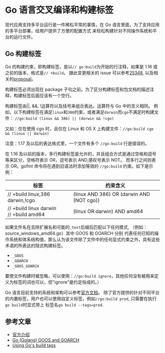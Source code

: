 # Go 语言交叉编译和构建标签

现代应用支持多平台运行是一件稀松平常的事情，在 Go 语言里面，为了支持应用的多平台部署，给用户提供了方便的配置方式
来轻松构建针对不同操作系统和平台的运行文件。

## Go 构建标签

Go 的构建约束，即构建标签，是以`// go:build`为开始的行注释，如果是 1.16 或之前的版本，格式是`// +build`。
跟此变更相关的 issue 可以参考[25348](https://github.com/golang/go/issues/25348), 以及相关的[proposal](https://go.googlesource.com/proposal/+/master/design/draft-gobuild.md)。

构建标签必须出现在 package 子句之前。为了区分构建标签和包文档的描述注释，构建标签后面应该有一个空行。

构建标签由||, &&, !运算符以及括号来组合表达。运算符与 Go 中的含义相同。
例如，以下构建标签在满足`linux`和`386`约束，或者满足`darwin`而`cgo`不满足时构建文件：
`//go:build (linux && 386) || (darwin && !cgo)`

又如：仅在使用 cgo 时，且仅在 Linux 和 OS X 上构建文件：`//go:build cgo && (linux || darwin)`

注意：1.17 及以后的表达格式里，一个文件有多个 `//go:build` 行是错误的。

在 1.16 及以前的版本，多行构建标签是允许的，并且组合方式是通过空格和逗号等来区分，空格符表示 OR，逗号表示 AND,感叹号表示 NOT。
而多行之间则表示 OR。gofmt 命令将在遇到旧语法时添加等效的 `//go:build` 约束。如下是示例：

| 标签                                      | 约束含义                                  |
| ----------------------------------------- | ----------------------------------------- |
| // +build linux,386 darwin,!cgo           | (linux AND 386) OR (darwin AND (NOT cgo)) |
| // +build linux darwin<br>// +build amd64 | (linux OR darwin) AND amd64               |

如果文件名在去除扩展名和可能的`_test`后缀后匹配以下任何模式, （例如：source_windows_amd64.go）其中 GOOS 和 GOARCH 分别
代表任何已知的操作系统和体系结构值，那么认为该文件除了文件中的任何显式约束之外，具有这些术语的所表达的隐式构建标签。

- `_GOOS`
- `_GOARCH`
- `_GOOS_GOARCH`

要使文件构建时被忽略，可以使用：`//go:build ignore`，其他任何没有被用来定义为标签的词也可以，但"ignore"是约定俗成的。）

Go 语言目前支持的系统和架构可以参考[官方文档](https://go.dev/doc/install/source#environment)。
除了官方提供的针对不同平台的内置标签，用户也可以使用自定义标签，例如`//go:build prod`, 只需要在执行`go build`时显式带上
标签名`go build --tags=prod`.

## 参考文章

- [官方介绍](https://pkg.go.dev/cmd/go#hdr-Build_constraints)
- [Go (Golang) GOOS and GOARCH](https://gist.github.com/asukakenji/f15ba7e588ac42795f421b48b8aede63)
- [Using Go's build tags](https://wawand.co/blog/posts/using-build-tags/)

